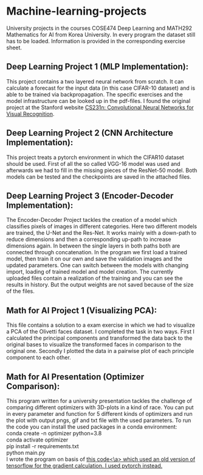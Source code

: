 # Machine-learning-projects
University projects in the courses COSE474 Deep Learning and MATH292 Mathematics for AI from Korea University.
In every program the dataset still has to be loaded. Information is provided in the corresponding exercise sheet.

## Deep Learning Project 1 (MLP Implementation):
This project contains a two layered neural network from scratch. It can calculate a forecast for the input data (in this case CIFAR-10 dataset) and is able to be trained via backpropagation. The specific exercises and the model infrastructure can be looked up in the pdf-files. I found the original project at the Stanford website <a href="https://www.w3schools.com](http://cs231n.stanford.edu/">CS231n: Convolutional Neural Networks for Visual Recognition</a>.

## Deep Learning Project 2 (CNN Architecture Implementation):
This project treats a pytorch environment in which the CIFAR10 dataset should be used. First of all the so called VGG-16 model was used and afterwards we had to fill in the missing pieces of the ResNet-50 model. Both models can be tested and the checkpoints are saved in the attached files.

## Deep Learning Project 3 (Encoder-Decoder Implementation):
The Encoder-Decoder Project tackles the creation of a model which classifies pixels of images in different categories. Here two different models are trained, the U-Net and the Res-Net. It works mainly with a down-path to reduce dimensions and then a corresponding up-path to increase dimensions again. In between the single layers in both paths both are connected through concatenation. In the program we first load a trained model, then train it on our own and save the validation images and the updated parameters. One can switch between the models with changing import, loading of trained model and model creation. The currently uploaded files contain a realization of the training and you can see the results in history. But the output weights are not saved because of the size of the files.

## Math for AI Project 1 (Visualizing PCA):
This file contains a solution to a exam exercise in which we had to visualize a PCA of the Olivetti faces dataset. I completed the task in two ways. First I calculated the principal components and transformed the data back to the original bases to visualize the transformed faces in comparison to the original one. Secondly I plotted the data in a pairwise plot of each principle component to each other.

## Math for AI Presentation (Optimizer Comparison):
This program written for a university presentation tackles the challenge of comparing different optimizers with 3D-plots in a kind of race. You can put in every parameter and function for 5 different kinds of optimizers and run the plot with output pngs, gif and txt file with the used parameters.
To run the code you can install the used packages in a conda environment: <br />
conda create -n optimizer python=3.8 <br />
conda activate optimizer <br />
pip install -r requirements.txt <br />
python main.py <br />
I wrote the program on basis of <a href="https://github.com/Jaewan-Yun/optimizer-visualization">this code<\a> which used an old version of tensorflow for the gradient calculation. I used pytorch instead.
